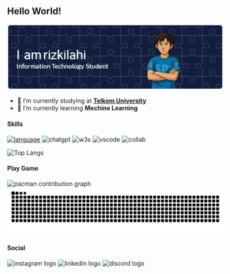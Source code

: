 ## Hello World!

![rizkilahi](img\rizkilahi_banner_1.png)


<!--
**rizkilahi/rizkilahi** is a ✨ _special_ ✨ repository because its `README.md` (this file) appears on your GitHub profile.

Here are some ideas to get you started:

- 🔭 I’m currently working on ...
- 🌱 I’m currently learning ...
- 👯 I’m looking to collaborate on ...
- 🤔 I’m looking for help with ...
- 💬 Ask me about ...
- 📫 How to reach me: ...
- 😄 Pronouns: ...
- ⚡ Fun fact: ...
-->

- 🔭 I’m currently studying at [**Telkom University**](https://www.instagram.com/telkomuniversity/)
- 🌱 I’m currently learning **Mechine Learning**
#### Skills
[![language](https://skillicons.dev/icons?i=html,css,js,php,laravel,python,cpp,java,spring,flutter&perline=5)](https://skillicons.dev)
![chatgpt](https://img.shields.io/badge/ChatGPT-74aa9c?style=for-the-badge&logo=openai&logoColor=white) ![w3s](https://img.shields.io/badge/W3Schools-04AA6D?style=for-the-badge&logo=W3Schools&logoColor=white) 
![vscode](https://img.shields.io/badge/VSCode-0078D4?style=for-the-badge&logo=visual%20studio%20code&logoColor=white) ![collab](https://img.shields.io/badge/Colab-F9AB00?style=for-the-badge&logo=googlecolab&color=525252)

<!-- [![contact](https://skillicons.dev/icons?i=instagram,linkedin,gmail)](https://skillicons.dev)
-->
![Top Langs](https://github-readme-stats.vercel.app/api/top-langs/?username=rizkilahi&layout=compact) 

#### Play Game

<picture>
  <source media="(prefers-color-scheme: dark)" srcset="https://raw.githubusercontent.com/rizkilahi/rizkilahi/output/pacman-contribution-graph-dark.svg">
  <source media="(prefers-color-scheme: light)" srcset="https://raw.githubusercontent.com/rizkilahi/rizkilahi/output/pacman-contribution-graph.svg">
  <img alt="pacman contribution graph" src="https://raw.githubusercontent.com/rizkilahi/rizkilahi/output/pacman-contribution-graph.svg">
</picture>


<img src="https://raw.githubusercontent.com/rizkilahi/rizkilahi/output/snake.svg" alt="Snake animation" />

#### Social

<div align="left">
  <img src="https://raw.githubusercontent.com/maurodesouza/profile-readme-generator/master/src/assets/icons/social/instagram/default.svg" width="52" height="40" alt="instagram logo"  />
  <img src="https://raw.githubusercontent.com/maurodesouza/profile-readme-generator/master/src/assets/icons/social/linkedin/default.svg" width="52" height="40" alt="linkedin logo"  />
  <img src="https://raw.githubusercontent.com/maurodesouza/profile-readme-generator/master/src/assets/icons/social/discord/default.svg" width="52" height="40" alt="discord logo"  />
</div>

###